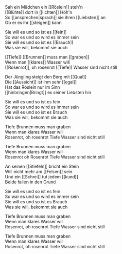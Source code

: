 Sah ein Mädchen ein [[Röslein]] steh'n  
[[Blühte]] dort in [[lichten]] Höh'n  
So [[ansprechen|sprach]] sie ihren [[Liebsten]] an  
Ob er es ihr [[steigen]] kann
  
Sie will es und so ist es [[fein]]  
So war es und so wird es immer sein  
Sie will es und so ist es [[Brauch]]  
Was sie will, bekommt sie auch

[[Tiefe]] [[Brunnen]] muss man [[graben]]  
Wenn man [[klares]] Wasser will  
[[Rosenrot]], oh rosenrot
[[Tiefe]] Wasser sind nicht still


Der Jüngling steigt den Berg mit [[Qual]]  
Die [[Aussicht]] ist ihm sehr [[egal]]  
Hat das Röslein nur im Sinn  
[[hinbringen|Bringt]] es seiner Liebsten hin


Sie will es und so ist es fein  
So war es und so wird es immer sein  
Sie will es und so ist es Brauch  
Was sie will, bekommt sie auch

Tiefe Brunnen muss man graben  
Wenn man klares Wasser will  
Rosenrot, oh rosenrot
Tiefe Wasser sind nicht still

Tiefe Brunnen muss man graben  
Wenn man klares Wasser will  
Rosenrot oh Rosenrot
Tiefe Wasser sind nicht still
  
An seinen [[Stiefeln]] bricht ein Stein  
Will nicht mehr am [[Felsen]] sein  
Und ein [[Schrei]] tut jedem [[kund]]  
Beide fallen in den Grund


Sie will es und so ist es fein  
So war es und so wird es immer sein  
Sie will es und so ist es Brauch  
Was sie will, bekommt sie auch

Tiefe Brunnen muss man graben  
Wenn man klares Wasser will  
Rosenrot, oh rosenrot
Tiefe Wasser sind nicht still

Tiefe Brunnen muss man graben  
Wenn man klares Wasser will  
Rosenrot, oh rosenrot
Tiefe Wasser sind nicht still




















